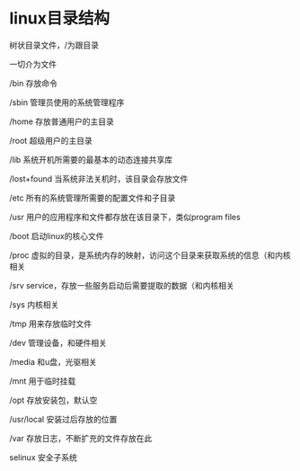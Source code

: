 #  linux目录结构

树状目录文件，/为跟目录

一切介为文件



/bin 存放命令

/sbin 管理员使用的系统管理程序

/home 存放普通用户的主目录

/root 超级用户的主目录

/lib 系统开机所需要的最基本的动态连接共享库

/lost+found 当系统非法关机时，该目录会存放文件

/etc 所有的系统管理所需要的配置文件和子目录

/usr 用户的应用程序和文件都存放在该目录下，类似program files

/boot 启动linux的核心文件

/proc 虚拟的目录，是系统内存的映射，访问这个目录来获取系统的信息（和内核相关

/srv service，存放一些服务启动后需要提取的数据（和内核相关

/sys 内核相关

/tmp 用来存放临时文件

/dev  管理设备，和硬件相关

/media 和u盘，光驱相关

/mnt 用于临时挂载

/opt 存放安装包，默认空

/usr/local 安装过后存放的位置

/var 存放日志，不断扩充的文件存放在此

selinux 安全子系统



